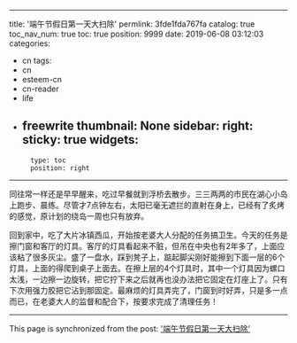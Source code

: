 
---
title: '端午节假日第一天大扫除'
permlink: 3fde1fda767fa
catalog: true
toc_nav_num: true
toc: true
position: 9999
date: 2019-06-08 03:12:03
categories:
- cn
tags:
- cn
- esteem-cn
- cn-reader
- life
- freewrite
thumbnail: None
sidebar:
    right:
        sticky: true
widgets:
    -
        type: toc
        position: right
---


同往常一样还是早早醒来，吃过早餐就到浮桥去散步。三三两两的市民在湖心小岛上跑步、晨练。尽管才7点钟左右，太阳已毫无遮拦的直射在身上，已经有了炙烤的感觉，原计划的绕岛一周也只有放弃。

回到家中，吃了大片冰镇西瓜，开始按老婆大人分配的任务搞卫生。今天的任务是擦门窗和客厅的灯具。客厅的灯具看起来不脏，但吊在中央也有2年多了，上面应该粘了很多灰尘。盛了一盘水，踩到凳子上，踮起脚尖刚好能擦到下面一层的6个灯具，上面的得爬到桌子上面去。在擦上层的4个灯具时，其中一个灯具因为螺口太浅，一边擦一边旋转，把它拧下来之后就再也没办法把它固定在灯座上了。只有下次用强力胶把它沾到那固定。最麻烦的灯具弄完了，门窗到时好弄，只是多一点而已，在老婆大人的监督和配合下，按要求完成了清理任务！

- - -

This page is synchronized from the post: ['端午节假日第一天大扫除'](https://steemit.com/@m18207319997/3fde1fda767fa)
